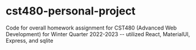 # cst480-personal-project
Code for overall homework assignment for CST480 (Advanced Web Development) for Winter Quarter 2022-2023 -- utilized React, MaterialUI, Express, and sqlite
